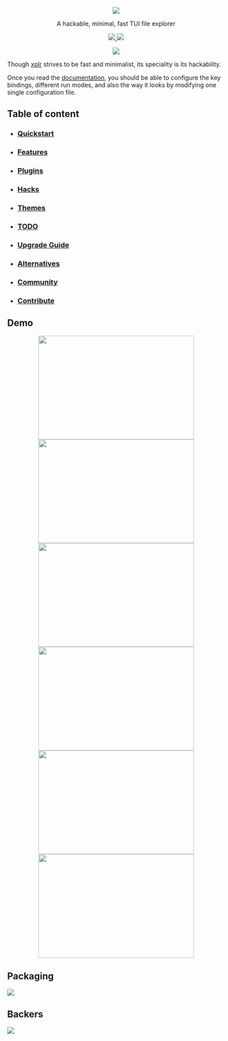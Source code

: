 <p align="center">
  <a href="https://paste.rs/1Eo" target="_blank"><img src="https://s3.gifyu.com/images/icon2194563908b29554.png" /></a>
</p>

<p align="center">
A hackable, minimal, fast TUI file explorer
</p>

<p align="center">

<a href="https://crates.io/crates/xplr" target="_blank">
<img src="https://img.shields.io/crates/v/xplr.svg" />
</a>

<a href="https://discord.gg/p8UPpgAx" target="_blank">
<img src="https://img.shields.io/discord/834369918312382485?logo=discord&style=social" />
</a>

</p>

<p align="center">
<img src="https://s3.gifyu.com/images/xplr-0.5.0.gif" />
</p>

Though [xplr](https://github.com/sayanarijit/xplr) strives to be fast and minimalist, its speciality is its hackability.

Once you read the [documentation](https://github.com/sayanarijit/xplr/wiki), you should be able to configure the key bindings,
different run modes, and also the way it looks by modifying one single configuration file.


Table of content
----------------

- ### [Quickstart](https://github.com/sayanarijit/xplr/wiki/Quickstart)

- ### [Features](https://github.com/sayanarijit/xplr/wiki/Features)

- ### [Plugins](https://github.com/sayanarijit/xplr/wiki/Plugins)

- ### [Hacks](https://github.com/sayanarijit/xplr/wiki/Hacks)

- ### [Themes](https://github.com/sayanarijit/xplr/wiki/Themes)

- ### [TODO](https://github.com/sayanarijit/xplr/wiki/TODO)

- ### [Upgrade Guide](https://github.com/sayanarijit/xplr/wiki/Upgrade-Guide)

- ### [Alternatives](https://github.com/sayanarijit/xplr/wiki/Alternatives)

- ### [Community](https://github.com/sayanarijit/xplr/wiki/Community)

- ### [Contribute](https://github.com/sayanarijit/xplr/wiki/Contribute)


## Demo

<p align="center">

<a href="https://github.com/sayanarijit/xplr/wiki/Hacks#fuzzy-search-with-preview" target="_blank">
<img height=240 width=360 src="https://s4.gifyu.com/images/xplr-fzf.gif" />
</a>

<a href="https://github.com/sayanarijit/xplr/wiki/Hacks#batch-rename" target="_blank">
<img height=240 width=360 src="https://s4.gifyu.com/images/xplr-rename.gif" />
</a>

<a href="https://github.com/sayanarijit/xplr/wiki/Hacks#serve-pwd" target="_blank">
<img height=240 width=360 src="https://s3.gifyu.com/images/xplr-serve.gif" />
</a>

<a href="https://github.com/sayanarijit/xplr/wiki/Hacks#disk-usage-dua-cli" target="_blank">
<img height=240 width=360 src="https://s4.gifyu.com/images/xplr-dua.gif" />
</a>

<a href="https://github.com/sayanarijit/xplr/wiki/Hacks#sendreceive-files-via-qr-code-on-lan" target="_blank">
<img height=240 width=360 src="https://s4.gifyu.com/images/xplr-qr.gif" />
</a>

<a href="https://github.com/sayanarijit/xplr/wiki/Hacks#spawn-multiple-sessions-in-different-windows" target="_blank">
<img height=240 width=360 src="https://s3.gifyu.com/images/xplr-sessions.gif" />
</a>

</p>

## Packaging

<a href="https://repology.org/project/xplr/versions" target="_blank"><img src="https://repology.org/badge/vertical-allrepos/xplr.svg" /></a>

## Backers

<a href="https://opencollective.com/xplr#backer" target="_blank"><img src="https://opencollective.com/xplr/tiers/backer.svg?width=890" /></a>
